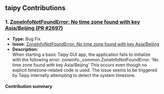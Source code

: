 ## taipy Contributions

### 1. [ZoneInfoNotFoundError: No time zone found with key Asia/Beijing (PR #2697)](https://github.com/Avaiga/taipy/pull/2697) 

- **Type:** Bug Fix
- **Issue:** [ZoneInfoNotFoundError: No time zone found with key Asia/Beijing](https://github.com/Avaiga/taipy/issues/2696)
- **Description:**  
  When starting a basic Taipy GUI app, the application fails to initialize with the following error:
  zoneinfo._common.ZoneInfoNotFoundError: 'No time zone found with key Asia/Beijing' 
  This occurs even though no explicit timezone-related code is used. The issue seems to be triggered by Taipy internally 
  attempting to detect the system timezone.

#### Contribution summary

